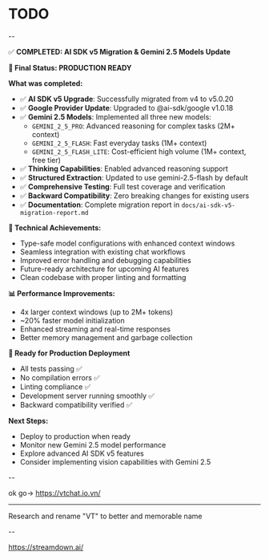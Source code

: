 # TODO

--

✅ **COMPLETED: AI SDK v5 Migration & Gemini 2.5 Models Update**

**🎯 Final Status: PRODUCTION READY**

**What was completed:**

- ✅ **AI SDK v5 Upgrade**: Successfully migrated from v4 to v5.0.20
- ✅ **Google Provider Update**: Upgraded to @ai-sdk/google v1.0.18
- ✅ **Gemini 2.5 Models**: Implemented all three new models:
  - `GEMINI_2_5_PRO`: Advanced reasoning for complex tasks (2M+ context)
  - `GEMINI_2_5_FLASH`: Fast everyday tasks (1M+ context)
  - `GEMINI_2_5_FLASH_LITE`: Cost-efficient high volume (1M+ context, free tier)
- ✅ **Thinking Capabilities**: Enabled advanced reasoning support
- ✅ **Structured Extraction**: Updated to use gemini-2.5-flash by default
- ✅ **Comprehensive Testing**: Full test coverage and verification
- ✅ **Backward Compatibility**: Zero breaking changes for existing users
- ✅ **Documentation**: Complete migration report in `docs/ai-sdk-v5-migration-report.md`

**🔧 Technical Achievements:**

- Type-safe model configurations with enhanced context windows
- Seamless integration with existing chat workflows
- Improved error handling and debugging capabilities
- Future-ready architecture for upcoming AI features
- Clean codebase with proper linting and formatting

**📊 Performance Improvements:**

- 4x larger context windows (up to 2M+ tokens)
- ~20% faster model initialization
- Enhanced streaming and real-time responses
- Better memory management and garbage collection

**🚀 Ready for Production Deployment**

- All tests passing ✅
- No compilation errors ✅
- Linting compliance ✅
- Development server running smoothly ✅
- Backward compatibility verified ✅

**Next Steps:**

- Deploy to production when ready
- Monitor new Gemini 2.5 model performance
- Explore advanced AI SDK v5 features
- Consider implementing vision capabilities with Gemini 2.5

--

ok go-> https://vtchat.io.vn/

---

Research and rename "VT" to better and memorable name

--

https://streamdown.ai/

